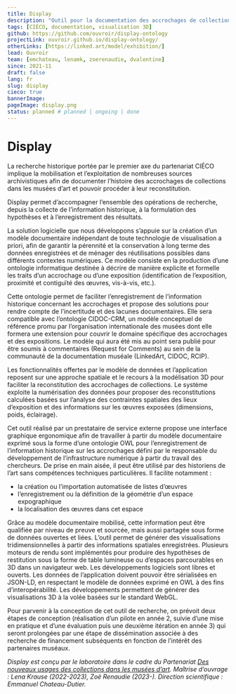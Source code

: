 ```yaml
---
title: Display
description: "Outil pour la documentation des accrochages de collection et de visualisation 3D"
tags: [CIÉCO, documentation, visualisation 3D]
github: https://github.com/ouvroir/display-ontology
projectLink: ouvroir.github.io/display-ontology/
otherLinks: [https://linked.art/model/exhibition/]
lead: Ouvroir
team: [emchateau, lenamk, zoerenaudie, dvalentine]
since: 2021-11
draft: false
lang: fr
slug: display
cieco: true
bannerImage:
pageImage: display.png
status: planned # planned | ongoing | done
---
```


# Display

La recherche historique portée par le premier axe du partenariat CIÉCO implique la mobilisation et l’exploitation de nombreuses sources archivistiques afin de documenter l’histoire des accrochages de collections dans les musées d’art et pouvoir procéder à leur reconstitution.

Display permet d’accompagner l’ensemble des opérations de recherche, depuis la collecte de l’information historique, à la formulation des hypothèses et à l’enregistrement des résultats.

La solution logicielle que nous développons s’appuie sur la création d’un modèle documentaire indépendant de toute technologie de visualisation a priori, afin de garantir la pérennité et la conservation à long terme des données enregistrées et de ménager des réutilisations possibles dans différents contextes numériques. Ce modèle consiste en la production d’une ontologie informatique destinée à décrire de manière explicite et formelle les traits d’un accrochage ou d’une exposition (identification de l’exposition, proximité et contiguïté des œuvres, vis-à-vis, etc.).

Cette ontologie permet de faciliter l’enregistrement de l’information historique concernant les accrochages et propose des solutions pour rendre compte de l’incertitude et des lacunes documentaires. Elle sera compatible avec l’ontologie CIDOC-CRM, un modèle conceptuel de référence promu par l’organisation internationale des musées dont elle formera une extension pour couvrir le domaine spécifique des accrochages et des expositions. Le modèle qui aura été mis au point sera publié pour être soumis à commentaires (Request for Comments) au sein de la communauté de la documentation muséale (LinkedArt, CIDOC, RCIP).

Les fonctionnalités offertes par le modèle de données et l’application reposent sur une approche spatiale et le recours à la modélisation 3D pour faciliter la reconstitution des accrochages de collections. Le système exploite la numérisation des données pour proposer des reconstitutions calculées basées sur l’analyse des contraintes spatiales des lieux d’exposition et des informations sur les œuvres exposées (dimensions, poids, éclairage).

Cet outil réalisé par un prestataire de service externe propose une interface graphique ergonomique afin de travailler à partir du modèle documentaire exprimé sous la forme d’une ontologie OWL pour l’enregistrement de l’information historique sur les accrochages défini par le responsable du développement de l’infrastructure numérique à partir du travail des chercheurs. De prise en main aisée, il peut être utilisé par des historiens de l’art sans compétences techniques particulières. Il facilite notamment :

- la création ou l’importation automatisée de listes d’œuvres
- l’enregistrement ou la définition de la géométrie d’un espace expographique
- la localisation des œuvres dans cet espace

Grâce au modèle documentaire mobilisé, cette information peut être qualifiée par niveau de preuve et sourcée, mais aussi partagée sous forme de données ouvertes et liées. L’outil permet de générer des visualisations tridimensionnelles à partir des informations spatiales enregistrées. Plusieurs moteurs de rendu sont implémentés pour produire des hypothèses de restitution sous la forme de table lumineuse ou d’espaces parcourables en 3D dans un navigateur web. Les développements logiciels sont libres et ouverts. Les données de l’application doivent pouvoir être sérialisées en JSON-LD, en respectant le modèle de données exprimé en OWL à des fins d’interopérabilité. Les développements permettent de générer des visualisations 3D à la volée basées sur le standard WebGL.

Pour parvenir à la conception de cet outil de recherche, on prévoit deux étapes de conception (réalisation d’un pilote en année 2, suivie d’une mise en pratique et d’une évaluation puis une deuxième itération en année 3) qui seront prolongées par une étape de dissémination associée à des recherche de financement subséquents en fonction de l’intérêt des partenaires muséaux.

_Display est conçu par le laboratoire dans le cadre du Partenariat [Des nouveaux usages des collections dans les musées d’art](https://www.cieco.co). Maîtrise d’ouvrage : Lena Krause (2022-2023), Zoë Renaudie (2023-). Direction scientifique : Emmanuel Chateau-Dutier._
